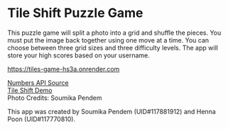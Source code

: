 # Tile Shift Puzzle Game

This puzzle game will split a photo into a grid and shuffle the pieces. You must put the image back together using one move at a time. You can choose between three grid sizes and three difficulty levels. The app will store your high scores based on your username.

https://tiles-game-hs3a.onrender.com  

[Numbers API Source](http://numbersapi.com)  
[Tile Shift Demo](https://youtu.be/Vzxx8qkBGnE)  
Photo Credits: Soumika Pendem  

This app was created by Soumika Pendem (UID#117881912) and Henna Poon (UID#117770810).  
